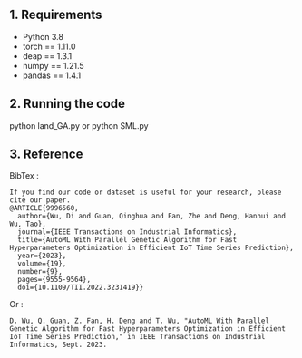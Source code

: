 ## 1. Requirements
- Python 3.8
- torch == 1.11.0
- deap == 1.3.1
- numpy == 1.21.5
- pandas == 1.4.1

## 2. Running the code
python land_GA.py or python SML.py

## 3. Reference
BibTex :
```
If you find our code or dataset is useful for your research, please cite our paper.
@ARTICLE{9996560,
  author={Wu, Di and Guan, Qinghua and Fan, Zhe and Deng, Hanhui and Wu, Tao},
  journal={IEEE Transactions on Industrial Informatics}, 
  title={AutoML With Parallel Genetic Algorithm for Fast Hyperparameters Optimization in Efficient IoT Time Series Prediction}, 
  year={2023},
  volume={19},
  number={9},
  pages={9555-9564},
  doi={10.1109/TII.2022.3231419}}
```
Or :
```
D. Wu, Q. Guan, Z. Fan, H. Deng and T. Wu, "AutoML With Parallel Genetic Algorithm for Fast Hyperparameters Optimization in Efficient IoT Time Series Prediction," in IEEE Transactions on Industrial Informatics, Sept. 2023.
```
